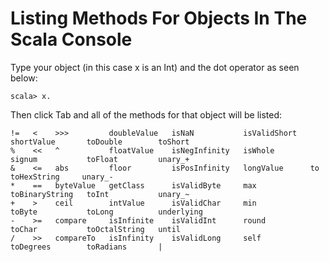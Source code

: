 # Listing Methods For Objects In The Scala Console

Type your object (in this case x is an Int) and the dot operator as seen below:

```
scala> x.
```

Then click Tab and all of the methods for that object will be listed:

```
!=   <    >>>         doubleValue   isNaN           isValidShort   shortValue       toDouble        toShort
%    <<   ^           floatValue    isNegInfinity   isWhole        signum           toFloat         unary_+
&    <=   abs         floor         isPosInfinity   longValue      to               toHexString     unary_-
*    ==   byteValue   getClass      isValidByte     max            toBinaryString   toInt           unary_~
+    >    ceil        intValue      isValidChar     min            toByte           toLong          underlying
-    >=   compare     isInfinite    isValidInt      round          toChar           toOctalString   until
/    >>   compareTo   isInfinity    isValidLong     self           toDegrees        toRadians       |
```
